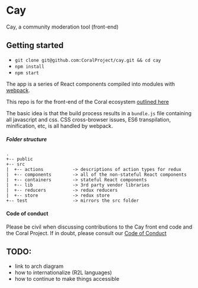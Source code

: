 # Cay

Cay, a community moderation tool (front-end)

## Getting started

- `git clone git@github.com:CoralProject/cay.git && cd cay`
- `npm install`
- `npm start`

The app is a series of React components compiled into modules with [webpack](http://webpack.github.io/).

This repo is for the front-end of the Coral ecosystem [outlined here](https://github.com/CoralProject/reef/tree/master/ecosystem)

The basic idea is that the build process results in a `bundle.js` file containing all javascript and css. CSS cross-browser issues, ES6 transpilation, minification, etc, is all handled by webpack.

##### Folder structure

```
.
+-- public
+-- src
|  +-- actions           -> descriptions of action types for redux
|  +-- components        -> all of the non-stateful React components
|  +-- containers        -> stateful React components
|  +-- lib               -> 3rd party vendor libraries
|  +-- reducers          -> redux reducers
|  +-- store             -> redux store
+-- test                 -> mirrors the src folder 
```


#### Code of conduct
Please be civil when discussing contributions to the Cay front end code and the Coral Project. If in doubt, please consult our [Code of Conduct](https://the-coral-project.gitbooks.io/coral-bible/content/codeofconduct.html)

## TODO:
- link to arch diagram
- how to internationalize (R2L languages)
- how to continue to make things accessible


